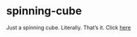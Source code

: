 # spinning-cube
Just a spinning cube. Literally. That’s it.
Click [here](https://fenziie.github.io/spinning-cube)
